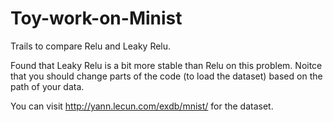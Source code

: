 # Toy-work-on-Minist
Trails to compare Relu and Leaky Relu.

Found that Leaky Relu is a bit more stable than Relu on this problem.
Noitce that you should change parts of the code (to load the dataset) based on the path of your data.

You can visit http://yann.lecun.com/exdb/mnist/ for the dataset.
